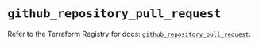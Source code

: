 # `github_repository_pull_request`

Refer to the Terraform Registry for docs: [`github_repository_pull_request`](https://registry.terraform.io/providers/integrations/github/6.0.1/docs/resources/repository_pull_request).
